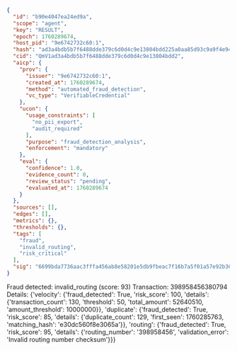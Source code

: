 ```json
{
  "id": "b90e4047ea24ed9a",
  "scope": "agent",
  "key": "RESULT",
  "epoch": 1760289674,
  "host_pid": "9e6742732c60:1",
  "hash": "ad3a4bdb5b7f6488dde379c6d0d4c9e13804bdd225a0aa85d93c9a9f4e9439fc",
  "cid": "QmV1ad3a4bdb5b7f6488dde379c6d0d4c9e13804bdd2",
  "aicp": {
    "prov": {
      "issuer": "9e6742732c60:1",
      "created_at": 1760289674,
      "method": "automated_fraud_detection",
      "vc_type": "VerifiableCredential"
    },
    "ucon": {
      "usage_constraints": [
        "no_pii_export",
        "audit_required"
      ],
      "purpose": "fraud_detection_analysis",
      "enforcement": "mandatory"
    },
    "eval": {
      "confidence": 1.0,
      "evidence_count": 0,
      "review_status": "pending",
      "evaluated_at": 1760289674
    }
  },
  "sources": [],
  "edges": [],
  "metrics": {},
  "thresholds": {},
  "tags": [
    "fraud",
    "invalid_routing",
    "risk_critical"
  ],
  "sig": "6699bda7736aac3fffa456ab8e58201e5db9fbeac7f16b7a5f01a57e92b369a0"
}
```

Fraud detected: invalid_routing (score: 93)
Transaction: 398958456380794
Details: {'velocity': {'fraud_detected': True, 'risk_score': 100, 'details': {'transaction_count': 130, 'threshold': 50, 'total_amount': 52640510, 'amount_threshold': 10000000}}, 'duplicate': {'fraud_detected': True, 'risk_score': 85, 'details': {'duplicate_count': 129, 'first_seen': 1760285763, 'matching_hash': 'e30dc560f8e3065a'}}, 'routing': {'fraud_detected': True, 'risk_score': 95, 'details': {'routing_number': '398958456', 'validation_error': 'Invalid routing number checksum'}}}